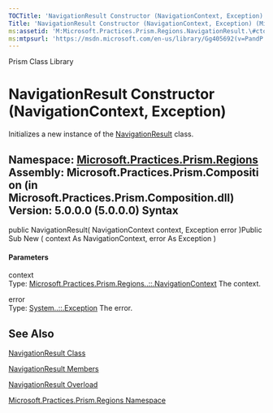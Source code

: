```yaml
---
TOCTitle: 'NavigationResult Constructor (NavigationContext, Exception)'
Title: 'NavigationResult Constructor (NavigationContext, Exception) (Microsoft.Practices.Prism.Regions)'
ms:assetid: 'M:Microsoft.Practices.Prism.Regions.NavigationResult.\#ctor(Microsoft.Practices.Prism.Regions.NavigationContext,System.Exception)'
ms:mtpsurl: 'https://msdn.microsoft.com/en-us/library/Gg405692(v=PandP.50)'
---
```


Prism Class Library

NavigationResult Constructor (NavigationContext, Exception)
===========================================================

Initializes a new instance of the [NavigationResult](https://msdn.microsoft.com/t:microsoft.practices.prism.regions.navigationresult) class.

**Namespace:** [Microsoft.Practices.Prism.Regions](https://msdn.microsoft.com/n:microsoft.practices.prism.regions)
**Assembly:** Microsoft.Practices.Prism.Composition (in Microsoft.Practices.Prism.Composition.dll) Version: 5.0.0.0 (5.0.0.0)
Syntax
------

<span id="syntaxToggle"></span>public NavigationResult( NavigationContext context, Exception error )Public Sub New ( context As NavigationContext, error As Exception )
#### Parameters

context  
Type: [Microsoft.Practices.Prism.Regions..::.NavigationContext](https://msdn.microsoft.com/t:microsoft.practices.prism.regions.navigationcontext)
The context.

<!-- -->

error  
Type: [System..::.Exception](http://msdn2.microsoft.com/en-us/library/c18k6c59)
The error.

See Also
--------

<span id="seeAlsoToggle"></span>
[NavigationResult Class](https://msdn.microsoft.com/t:microsoft.practices.prism.regions.navigationresult)

[NavigationResult Members](https://msdn.microsoft.com/allmembers.t:microsoft.practices.prism.regions.navigationresult)

[NavigationResult Overload](https://msdn.microsoft.com/overload:microsoft.practices.prism.regions.navigationresult.)

[Microsoft.Practices.Prism.Regions Namespace](https://msdn.microsoft.com/n:microsoft.practices.prism.regions)
